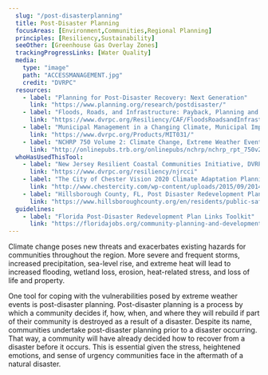 ```yaml
---
  slug: "/post-disasterplanning"
  title: Post-Disaster Planning
  focusAreas: [Environment,Communities,Regional Planning]
  principles: [Resiliency,Sustainability]
  seeOther: [Greenhouse Gas Overlay Zones]
  trackingProgressLinks: [Water Quality]
  media: 
    type: "image"
    path: "ACCESSMANAGEMENT.jpg"
    credit: "DVRPC"
  resources: 
    - label: "Planning for Post-Disaster Recovery: Next Generation"
      link: "https://www.planning.org/research/postdisaster/"
    - label: "Floods, Roads, and Infrastructure: Payback, Planning and Protection, DVRPC"
      link: "https://www.dvrpc.org/Resiliency/CAF/FloodsRoadsandInfrastructure/"
    - label: "Municipal Management in a Changing Climate, Municipal Implementation Tool #031, DVRPC"
      link: "https://www.dvrpc.org/Products/MIT031/"
    - label: "NCHRP 750 Volume 2: Climate Change, Extreme Weather Events, and the Highway System"
      link: "http://onlinepubs.trb.org/onlinepubs/nchrp/nchrp_rpt_750v2.pdf"
  whoHasUsedThisTool: 
    - label: "New Jersey Resilient Coastal Communities Initiative, DVRPC"
      link: "https://www.dvrpc.org/resiliency/njrcci"
    - label: "The City of Chester Vision 2020 Climate Adaptation Planning Elements (2014)"
      link: "http://www.chestercity.com/wp-content/uploads/2015/09/2014-06-25_Vision_2020_Climate_Adaptation_Elements.pdf"
    - label: "Hillsborough County, FL, Post Disaster Redevelopment Plan"
      link: "https://www.hillsboroughcounty.org/en/residents/public-safety/emergency-management/post-disaster-redevelopment-plan"
  guidelines: 
    - label: "Florida Post-Disaster Redevelopment Plan Links Toolkit"
      link: "https://floridajobs.org/community-planning-and-development/programs/community-planning-table-of-contents/post-disaster-redevelopment-planning/toolkit"
---
```


Climate change poses new threats and exacerbates existing hazards for communities throughout the region. More severe and frequent storms, increased precipitation, sea-level rise, and extreme heat will lead to increased flooding, wetland loss, erosion, heat-related stress, and loss of life and property.

One tool for coping with the vulnerabilities posed by extreme weather events is post-disaster planning. Post-disaster planning is a process by which a community decides if, how, when, and where they will rebuild if part of their community is destroyed as a result of a disaster. Despite its name, communities undertake post-disaster planning prior to a disaster occurring. That way, a community will have already decided how to recover from a disaster before it occurs. This is essential given the stress, heightened emotions, and sense of urgency communities face in the aftermath of a natural disaster.
